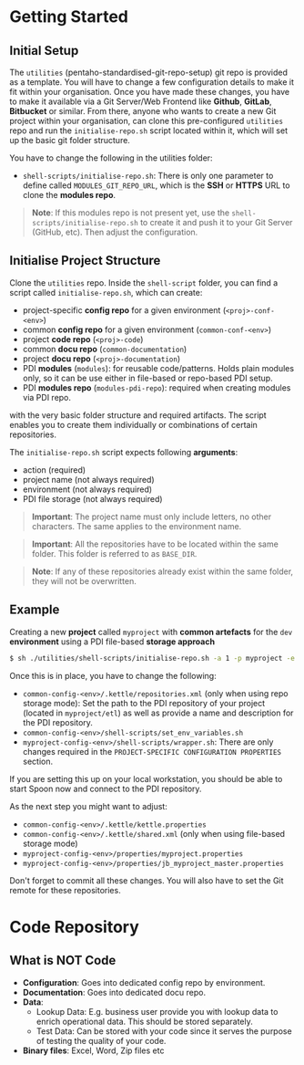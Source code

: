 # Getting Started

## Initial Setup

The `utilities` (pentaho-standardised-git-repo-setup) git repo is provided as a template. You will have to change a few configuration details to make it fit within your organisation. Once you have made these changes, you have to make it available via a Git Server/Web Frontend like **Github**, **GitLab**, **Bitbucket** or similar. From there, anyone who wants to create a new Git project within your organisation, can clone this pre-configured `utilities` repo and run the `initialise-repo.sh` script located within it, which will set up the basic git folder structure.

You have to change the following in the utilities folder:

- `shell-scripts/initialise-repo.sh`: There is only one parameter to define called `MODULES_GIT_REPO_URL`, which is the **SSH** or **HTTPS** URL to clone the **modules repo**. 

> **Note**: If this modules repo is not present yet, use the `shell-scripts/initialise-repo.sh` to create it and push it to your Git Server (GitHub, etc). Then adjust the configuration.


## Initialise Project Structure

Clone the `utilities` repo. Inside the `shell-script` folder, you can find a script called `initialise-repo.sh`, which can create:

- project-specific **config repo** for a given environment (`<proj>-conf-<env>`)
- common **config repo** for a given environment (`common-conf-<env>`)
- project **code repo** (`<proj>-code`)
- common **docu repo** (`common-documentation`)
- project **docu repo** (`<proj>-documentation`)
- PDI **modules** (`modules`): for reusable code/patterns. Holds plain modules only, so it can be use either in file-based or repo-based PDI setup.
- PDI **modules repo** (`modules-pdi-repo`): required when creating modules via PDI repo.
 
with the very basic folder structure and required artifacts. The script enables you to create them individually or combinations of certain repositories.

The `initialise-repo.sh` script expects following **arguments**:

- action (required)
- project name (not always required)
- environment (not always required)
- PDI file storage (not always required)

> **Important**: The project name must only include letters, no other characters. The same applies to the environment name.

> **Important**: All the repositories have to be located within the same folder. This folder is referred to as `BASE_DIR`.

> **Note**: If any of these repositories already exist within the same folder, they will not be overwritten.

## Example

Creating a new **project** called `myproject` with **common artefacts** for the `dev` **environment** using a PDI file-based **storage approach** 

```bash
$ sh ./utilities/shell-scripts/initialise-repo.sh -a 1 -p myproject -e dev -s files
```

Once this is in place, you have to change the following:

- `common-config-<env>/.kettle/repositories.xml` (only when using repo storage mode): Set the path to the PDI repository of your project (located in `myproject/etl`) as well as provide a name and description for the PDI repository.
- `common-config-<env>/shell-scripts/set_env_variables.sh`
- `myproject-config-<env>/shell-scripts/wrapper.sh`: There are only changes required in the `PROJECT-SPECIFIC CONFIGURATION PROPERTIES` section.

If you are setting this up on your local workstation, you should be able to start Spoon now and connect to the PDI repository. 

As the next step you might want to adjust:

- `common-config-<env>/.kettle/kettle.properties`
- `common-config-<env>/.kettle/shared.xml` (only when using file-based storage mode)
- `myproject-config-<env>/properties/myproject.properties`
- `myproject-config-<env>/properties/jb_myproject_master.properties`

Don't forget to commit all these changes. You will also have to set the Git remote for these repositories.

# Code Repository

## What is NOT Code

- **Configuration**: Goes into dedicated config repo by environment.
- **Documentation**: Goes into dedicated docu repo. 
- **Data**:
	- Lookup Data: E.g. business user provide you with lookup data to enrich operational data. This should be stored separately. 
	- Test Data: Can be stored with your code since it serves the purpose of testing the quality of your code.  
- **Binary files**: Excel, Word, Zip files etc